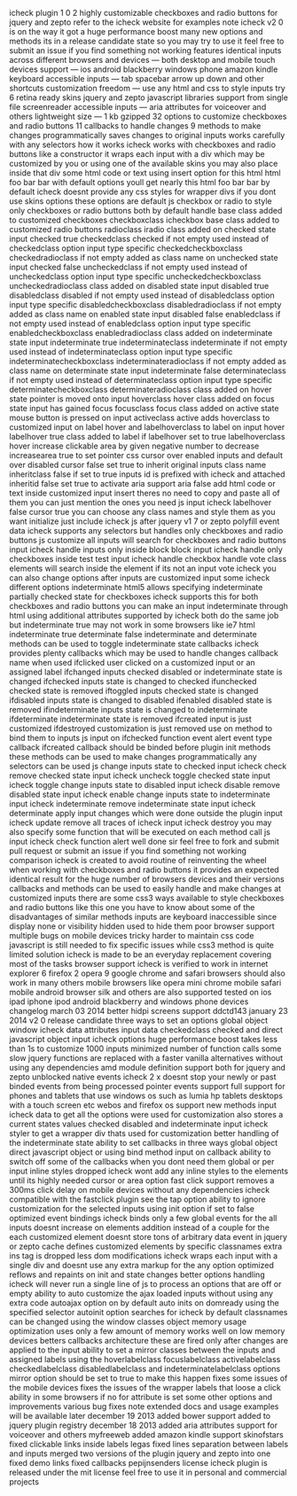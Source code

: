 icheck plugin 1 0 2 highly customizable checkboxes and radio buttons for jquery and zepto refer to the icheck website for examples note icheck v2 0 is on the way it got a huge performance boost many new options and methods its in a release candidate state so you may try to use it feel free to submit an issue if you find something not working features identical inputs across different browsers and devices — both desktop and mobile touch devices support — ios android blackberry windows phone amazon kindle keyboard accessible inputs — tab spacebar arrow up down and other shortcuts customization freedom — use any html and css to style inputs try 6 retina ready skins jquery and zepto javascript libraries support from single file screenreader accessible inputs — aria attributes for voiceover and others lightweight size — 1 kb gzipped 32 options to customize checkboxes and radio buttons 11 callbacks to handle changes 9 methods to make changes programmatically saves changes to original inputs works carefully with any selectors how it works icheck works with checkboxes and radio buttons like a constructor it wraps each input with a div which may be customized by you or using one of the available skins you may also place inside that div some html code or text using insert option for this html html foo bar bar with default options youll get nearly this html foo bar bar by default icheck doesnt provide any css styles for wrapper divs if you dont use skins options these options are default js checkbox or radio to style only checkboxes or radio buttons both by default handle base class added to customized checkboxes checkboxclass icheckbox base class added to customized radio buttons radioclass iradio class added on checked state input checked true checkedclass checked if not empty used instead of checkedclass option input type specific checkedcheckboxclass checkedradioclass if not empty added as class name on unchecked state input checked false uncheckedclass if not empty used instead of uncheckedclass option input type specific uncheckedcheckboxclass uncheckedradioclass class added on disabled state input disabled true disabledclass disabled if not empty used instead of disabledclass option input type specific disabledcheckboxclass disabledradioclass if not empty added as class name on enabled state input disabled false enabledclass if not empty used instead of enabledclass option input type specific enabledcheckboxclass enabledradioclass class added on indeterminate state input indeterminate true indeterminateclass indeterminate if not empty used instead of indeterminateclass option input type specific indeterminatecheckboxclass indeterminateradioclass if not empty added as class name on determinate state input indeterminate false determinateclass if not empty used instead of determinateclass option input type specific determinatecheckboxclass determinateradioclass class added on hover state pointer is moved onto input hoverclass hover class added on focus state input has gained focus focusclass focus class added on active state mouse button is pressed on input activeclass active adds hoverclass to customized input on label hover and labelhoverclass to label on input hover labelhover true class added to label if labelhover set to true labelhoverclass hover increase clickable area by given negative number to decrease increasearea true to set pointer css cursor over enabled inputs and default over disabled cursor false set true to inherit original inputs class name inheritclass false if set to true inputs id is prefixed with icheck and attached inheritid false set true to activate aria support aria false add html code or text inside customized input insert theres no need to copy and paste all of them you can just mention the ones you need js input icheck labelhover false cursor true you can choose any class names and style them as you want initialize just include icheck js after jquery v1 7 or zepto polyfill event data icheck supports any selectors but handles only checkboxes and radio buttons js customize all inputs will search for checkboxes and radio buttons input icheck handle inputs only inside block block input icheck handle only checkboxes inside test test input icheck handle checkbox handle vote class elements will search inside the element if its not an input vote icheck you can also change options after inputs are customized input some icheck different options indeterminate html5 allows specifying indeterminate partially checked state for checkboxes icheck supports this for both checkboxes and radio buttons you can make an input indeterminate through html using additional attributes supported by icheck both do the same job but indeterminate true may not work in some browsers like ie7 html indeterminate true determinate false indeterminate and determinate methods can be used to toggle indeterminate state callbacks icheck provides plenty callbacks which may be used to handle changes callback name when used ifclicked user clicked on a customized input or an assigned label ifchanged inputs checked disabled or indeterminate state is changed ifchecked inputs state is changed to checked ifunchecked checked state is removed iftoggled inputs checked state is changed ifdisabled inputs state is changed to disabled ifenabled disabled state is removed ifindeterminate inputs state is changed to indeterminate ifdeterminate indeterminate state is removed ifcreated input is just customized ifdestroyed customization is just removed use on method to bind them to inputs js input on ifchecked function event alert event type callback ifcreated callback should be binded before plugin init methods these methods can be used to make changes programmatically any selectors can be used js change inputs state to checked input icheck check remove checked state input icheck uncheck toggle checked state input icheck toggle change inputs state to disabled input icheck disable remove disabled state input icheck enable change inputs state to indeterminate input icheck indeterminate remove indeterminate state input icheck determinate apply input changes which were done outside the plugin input icheck update remove all traces of icheck input icheck destroy you may also specify some function that will be executed on each method call js input icheck check function alert well done sir feel free to fork and submit pull request or submit an issue if you find something not working comparison icheck is created to avoid routine of reinventing the wheel when working with checkboxes and radio buttons it provides an expected identical result for the huge number of browsers devices and their versions callbacks and methods can be used to easily handle and make changes at customized inputs there are some css3 ways available to style checkboxes and radio buttons like this one you have to know about some of the disadvantages of similar methods inputs are keyboard inaccessible since display none or visibility hidden used to hide them poor browser support multiple bugs on mobile devices tricky harder to maintain css code javascript is still needed to fix specific issues while css3 method is quite limited solution icheck is made to be an everyday replacement covering most of the tasks browser support icheck is verified to work in internet explorer 6 firefox 2 opera 9 google chrome and safari browsers should also work in many others mobile browsers like opera mini chrome mobile safari mobile android browser silk and others are also supported tested on ios ipad iphone ipod android blackberry and windows phone devices changelog march 03 2014 better hidpi screens support ddctd143 january 23 2014 v2 0 release candidate three ways to set an options global object window icheck data attributes input data checkedclass checked and direct javascript object input icheck options huge performance boost takes less than 1s to customize 1000 inputs minimized number of function calls some slow jquery functions are replaced with a faster vanilla alternatives without using any dependencies amd module definition support both for jquery and zepto unblocked native events icheck 2 x doesnt stop your newly or past binded events from being processed pointer events support full support for phones and tablets that use windows os such as lumia hp tablets desktops with a touch screen etc webos and firefox os support new methods input icheck data to get all the options were used for customization also stores a current states values checked disabled and indeterminate input icheck styler to get a wrapper div thats used for customization better handling of the indeterminate state ability to set callbacks in three ways global object direct javascript object or using bind method input on callback ability to switch off some of the callbacks when you dont need them global or per input inline styles dropped icheck wont add any inline styles to the elements until its highly needed cursor or area option fast click support removes a 300ms click delay on mobile devices without any dependencies icheck compatible with the fastclick plugin see the tap option ability to ignore customization for the selected inputs using init option if set to false optimized event bindings icheck binds only a few global events for the all inputs doesnt increase on elements addition instead of a couple for the each customized element doesnt store tons of arbitrary data event in jquery or zepto cache defines customized elements by specific classnames extra ins tag is dropped less dom modifications icheck wraps each input with a single div and doesnt use any extra markup for the any option optimized reflows and repaints on init and state changes better options handling icheck will never run a single line of js to process an options that are off or empty ability to auto customize the ajax loaded inputs without using any extra code autoajax option on by default auto inits on domready using the specified selector autoinit option searches for icheck by default classnames can be changed using the window classes object memory usage optimization uses only a few amount of memory works well on low memory devices betters callbacks architecture these are fired only after changes are applied to the input ability to set a mirror classes between the inputs and assigned labels using the hoverlabelclass focuslabelclass activelabelclass checkedlabelclass disabledlabelclass and indeterminatelabelclass options mirror option should be set to true to make this happen fixes some issues of the mobile devices fixes the issues of the wrapper labels that loose a click ability in some browsers if no for attribute is set some other options and improvements various bug fixes note extended docs and usage examples will be available later december 19 2013 added bower support added to jquery plugin registry december 18 2013 added aria attributes support for voiceover and others myfreeweb added amazon kindle support skinofstars fixed clickable links inside labels legas fixed lines separation between labels and inputs merged two versions of the plugin jquery and zepto into one fixed demo links fixed callbacks pepijnsenders license icheck plugin is released under the mit license feel free to use it in personal and commercial projects